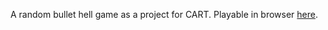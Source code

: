 A random bullet hell game as a project for CART.
Playable in browser [here](https://bullethellgame.netlify.app/).
